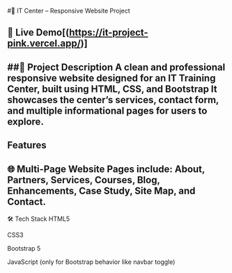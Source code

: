 #💼 IT Center – Responsive Website Project

🔗 Live Demo[(https://it-project-pink.vercel.app/)]
--
##📌 Project Description
A clean and professional responsive website designed for an IT Training Center, built using HTML, CSS, and Bootstrap
It showcases the center’s services, contact form, and multiple informational pages for users to explore.
-
## Features
🌐 Multi-Page Website
Pages include:
About, Partners, Services, Courses, Blog, Enhancements, Case Study, Site Map, and Contact.
--
🛠️ Tech Stack
HTML5

CSS3

Bootstrap 5

JavaScript (only for Bootstrap behavior like navbar toggle)

